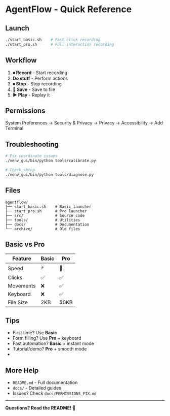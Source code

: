 # AgentFlow - Quick Reference

## Launch

```bash
./start_basic.sh    # Fast click recording
./start_pro.sh      # Full interaction recording
```

## Workflow

1. **⏺ Record** - Start recording
2. **Do stuff** - Perform actions
3. **⏹ Stop** - Stop recording
4. **💾 Save** - Save to file
5. **▶ Play** - Replay it

## Permissions

System Preferences → Security & Privacy → Privacy → Accessibility → Add Terminal

## Troubleshooting

```bash
# Fix coordinate issues
./venv_gui/bin/python tools/calibrate.py

# Check setup
./venv_gui/bin/python tools/diagnose.py
```

## Files

```
agentflow/
├── start_basic.sh    # Basic launcher
├── start_pro.sh      # Pro launcher
├── src/              # Source code
├── tools/            # Utilities
├── docs/             # Documentation
└── archive/          # Old files
```

## Basic vs Pro

| Feature | Basic | Pro |
|---------|-------|-----|
| Speed | ⚡ | 🐌 |
| Clicks | ✅ | ✅ |
| Movements | ❌ | ✅ |
| Keyboard | ❌ | ✅ |
| File Size | 2KB | 50KB |

## Tips

- First time? Use **Basic**
- Form filling? Use **Pro** + keyboard
- Fast automation? **Basic** + instant mode
- Tutorial/demo? **Pro** + smooth mode
- 
## More Help

- `README.md` - Full documentation
- `docs/` - Detailed guides
- Issues? Check `docs/PERMISSIONS_FIX.md`

---

**Questions? Read the README!** 📖
